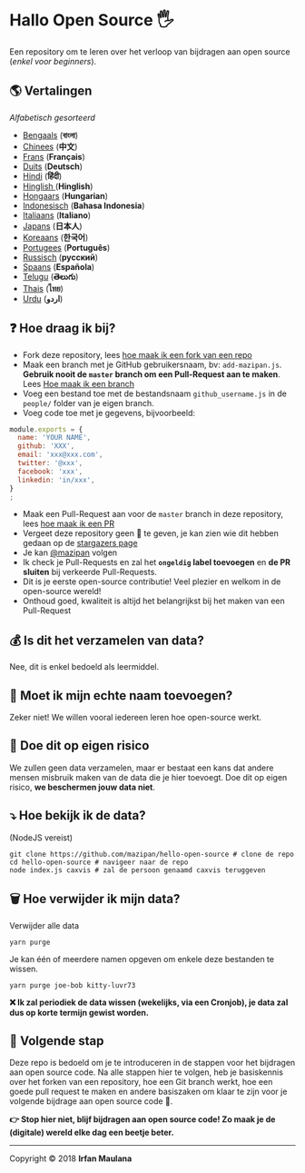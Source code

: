 # Hallo Open Source 🖐️

Een repository om te leren over het verloop van bijdragen aan open source (_enkel voor beginners_).


## 🌎 Vertalingen

*Alfabetisch gesorteerd*

- [Bengaals](./README-BN.md) (**বাংলা**)
- [Chinees](./README-CHI.md) (**中文**)
- [Frans](./README-FR.md) (**Français**)
- [Duits](./README-DE.md) (**Deutsch**)
- [Hindi](./README-HI.md) (**हिंदी**)
- [Hinglish ](./README-HINGLISH.md) (**Hinglish**)
- [Hongaars](./translation/README-HU.md) (**Hungarian**)
- [Indonesisch](./README-ID.md) (**Bahasa Indonesia**)
- [Italiaans](./README-it.md) (**Italiano**)
- [Japans](./README-JP.md) (**日本人**)
- [Koreaans](./README-KR.md) (**한국어**)
- [Portugees](./README-PT-BR.md) (**Português**)
- [Russisch](./README-RU.md) (**русский**)
- [Spaans](./README-ES.md) (**Española**)
- [Telugu](./README-TE.md) (**తెలుగు**)
- [Thais](./README-TH.md) (**ไทย**)
- [Urdu](./README-UR.md) (**اردو**)

## ❓ Hoe draag ik bij?

- Fork deze repository, lees [hoe maak ik een fork van een repo](https://help.github.com/articles/fork-a-repo/)
- Maak een branch met je GitHub gebruikersnaam, bv: `add-mazipan.js`. **Gebruik nooit de `master` branch om een Pull-Request aan te maken**. Lees [Hoe maak ik een branch](https://help.github.com/articles/creating-and-deleting-branches-within-your-repository/)
- Voeg een bestand toe met de bestandsnaam `github_username.js` in de `people/` folder van je eigen branch.
- Voeg code toe met je gegevens, bijvoorbeeld:

```js
module.exports = {
  name: 'YOUR NAME',
  github: 'XXX',
  email: 'xxx@xxx.com',
  twitter: '@xxx',
  facebook: 'xxx',
  linkedin: 'in/xxx',
}
;
```

- Maak een Pull-Request aan voor de  `master` branch in deze repository, lees [hoe maak ik een PR](https://help.github.com/articles/creating-a-pull-request/)
- Vergeet deze repository geen 🌟 te geven, je kan zien wie dit hebben gedaan op de [stargazers page](https://github.com/mazipan/hello-open-source/stargazers)
- Je kan [@mazipan](https://github.com/mazipan) volgen
- Ik check je Pull-Requests en zal het **`ongeldig` label toevoegen** en **de PR sluiten** bij verkeerde Pull-Requests.
- Dit is je eerste open-source contributie! Veel plezier en welkom in de open-source wereld!
- Onthoud goed, kwaliteit is altijd het belangrijkst bij het maken van een Pull-Request

## 💰 Is dit het verzamelen van data?

Nee, dit is enkel bedoeld als leermiddel.

## 🥶 Moet ik mijn echte naam toevoegen?

Zeker niet! We willen vooral iedereen leren hoe open-source werkt.


## 🙈 Doe dit op eigen risico

We zullen geen data verzamelen, maar er bestaat een kans dat andere mensen misbruik maken van de data die je hier toevoegt.
Doe dit op eigen risico, **we beschermen jouw data niet**.


## ⤵️ Hoe bekijk ik de data?

(NodeJS vereist)

```shell
git clone https://github.com/mazipan/hello-open-source # clone de repo
cd hello-open-source # navigeer naar de repo
node index.js caxvis # zal de persoon genaamd caxvis teruggeven
```

## 🗑️ Hoe verwijder ik mijn data?

Verwijder alle data

```shell
yarn purge
```

Je kan één of meerdere namen opgeven om enkele deze bestanden te wissen.

```shell
yarn purge joe-bob kitty-luvr73
```

**❌ Ik zal periodiek de data wissen (wekelijks, via een Cronjob), je data zal dus op korte termijn gewist worden.**

## 🚶 Volgende stap

Deze repo is bedoeld om je te introduceren in de stappen voor het bijdragen aan open source code.
Na alle stappen hier te volgen, heb je basiskennis over het forken van een repository, hoe een Git branch werkt, hoe een goede pull request te maken en andere basiszaken om klaar te zijn voor je volgende bijdrage aan open source code 🥳.

**👉 Stop hier niet, blijf bijdragen aan open source code! Zo maak je de (digitale) wereld elke dag een beetje beter.**

---

Copyright © 2018 **Irfan Maulana**
